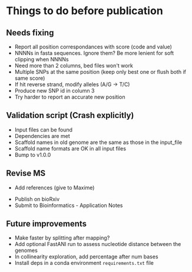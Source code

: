 # Things to do before publication

## Needs fixing
- Report all position correspondances with score (code and value)
- NNNNs in fasta sequences. Ignore them? Be more lenient for soft clipping when NNNNs
- Need more than 2 columns, bed files won't work
- Multiple SNPs at the same position (keep only best one or flush both if same score)
- If hit reverse strand, modify alleles (A/G -> T/C)
- Produce new SNP id in column 3
- Try harder to report an accurate new position

## Validation script (Crash explicitly)
- Input files can be found
- Dependencies are met
- Scaffold names in old genome are the same as those in the input_file
- Scaffold name formats are OK in all input files
- Bump to v1.0.0

## Revise MS
* Add references (give to Maxime)
- Publish on bioRxiv
- Submit to Bioinformatics - Application Notes

## Future improvements
- Make faster by splitting after mapping?
- Add optional FastANI run to assess nucleotide distance between the genomes
- In collinearity exploration, add percentage after num bases
- Install deps in a conda environment `requirements.txt` file
